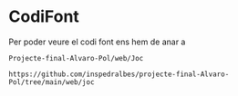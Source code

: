 # CodiFont

Per poder veure el codi font ens hem de anar a
```
Projecte-final-Alvaro-Pol/web/Joc
```

```
https://github.com/inspedralbes/projecte-final-Alvaro-Pol/tree/main/web/joc
```
